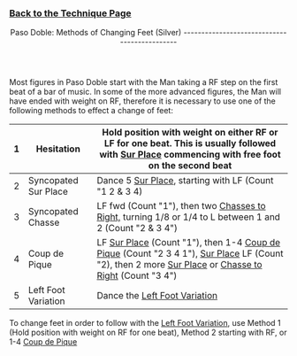 ### [ Back to the Technique Page](../technique.md)

 <header>Paso Doble: Methods of Changing Feet (Silver)
---------------------------------------------

 </header>Most figures in Paso Doble start with the Man taking a RF step on the first beat of a bar of music. In some of the more advanced figures, the Man will have ended with weight on RF, therefore it is necessary to use one of the following methods to effect a change of feet:

 | 1 | Hesitation | Hold position with weight on either RF or LF for one beat. This is usually followed with [Sur Place](../paso/sur_place.md) commencing with free foot on the second beat |
|---|---|---|
| 2 | Syncopated Sur Place | Dance 5 [Sur Place](../paso/sur_place.md), starting with LF (Count "1 2 &amp; 3 4) |
| 3 | Syncopated Chasse | LF fwd (Count "1"), then two [Chasses to Right,](../paso/chasse.md) turning 1/8 or 1/4 to L between 1 and 2 (Count "2 &amp; 3 4") |
| 4 | Coup de Pique | LF [Sur Place](../paso/sur_place.md) (Count "1"), then 1-4 [Coup de Pique](../paso/coup_de_pique.md) (Count "2 3 4 1"), [Sur Place](../paso/sur_place.md) LF (Count "2), then 2 more [Sur Place](../paso/sur_place.md) or [Chasse to Right](../paso/chasse.md) (Count "3 4") |
| 5 | Left Foot Variation | Dance the [Left Foot Variation](../paso/left_foot_variation.md) |

To change feet in order to follow with the [Left Foot Variation](../paso/left_foot_variation.md), use Method 1 (Hold position with weight on RF for one beat), Method 2 starting with RF, or 1-4 [Coup de Pique](../paso/coup_de_pique.md)